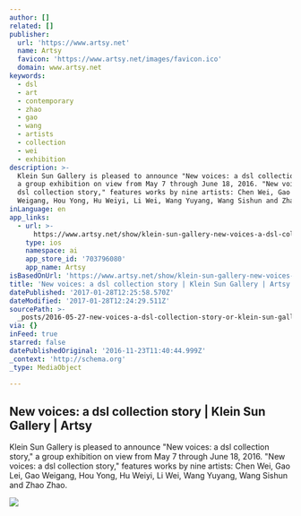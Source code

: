 ```yaml
---
author: []
related: []
publisher:
  url: 'https://www.artsy.net'
  name: Artsy
  favicon: 'https://www.artsy.net/images/favicon.ico'
  domain: www.artsy.net
keywords:
  - dsl
  - art
  - contemporary
  - zhao
  - gao
  - wang
  - artists
  - collection
  - wei
  - exhibition
description: >-
  Klein Sun Gallery is pleased to announce "New voices: a dsl collection story,"
  a group exhibition on view from May 7 through June 18, 2016. "New voices: a
  dsl collection story," features works by nine artists: Chen Wei, Gao Lei, Gao
  Weigang, Hou Yong, Hu Weiyi, Li Wei, Wang Yuyang, Wang Sishun and Zhao Zhao.
inLanguage: en
app_links:
  - url: >-
      https://www.artsy.net/show/klein-sun-gallery-new-voices-a-dsl-collection-story
    type: ios
    namespace: ai
    app_store_id: '703796080'
    app_name: Artsy
isBasedOnUrl: 'https://www.artsy.net/show/klein-sun-gallery-new-voices-a-dsl-collection-story'
title: 'New voices: a dsl collection story | Klein Sun Gallery | Artsy'
datePublished: '2017-01-28T12:25:58.570Z'
dateModified: '2017-01-28T12:24:29.511Z'
sourcePath: >-
  _posts/2016-05-27-new-voices-a-dsl-collection-story-or-klein-sun-gallery-or-art.md
via: {}
inFeed: true
starred: false
datePublishedOriginal: '2016-11-23T11:40:44.999Z'
_context: 'http://schema.org'
_type: MediaObject

---
```

<article style=""><h1>New voices: a dsl collection story | Klein Sun Gallery | Artsy</h1><p>Klein Sun Gallery is pleased to announce "New voices: a dsl collection story," a group exhibition on view from May 7 through June 18, 2016. "New voices: a dsl collection story," features works by nine artists: Chen Wei, Gao Lei, Gao Weigang, Hou Yong, Hu Weiyi, Li Wei, Wang Yuyang, Wang Sishun and Zhao Zhao.</p><img src="https://d32dm0rphc51dk.cloudfront.net/KhbkjfhPHFblQ8sTsm9YOQ/large.jpg" /></article>